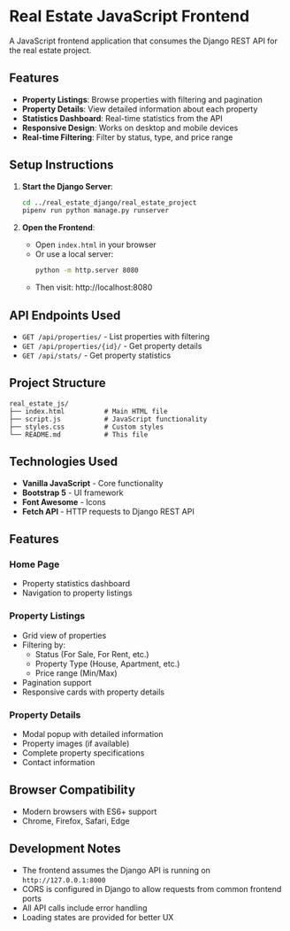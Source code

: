 # Real Estate JavaScript Frontend

A JavaScript frontend application that consumes the Django REST API for the real estate project.

## Features

- **Property Listings**: Browse properties with filtering and pagination
- **Property Details**: View detailed information about each property
- **Statistics Dashboard**: Real-time statistics from the API
- **Responsive Design**: Works on desktop and mobile devices
- **Real-time Filtering**: Filter by status, type, and price range

## Setup Instructions

1. **Start the Django Server**:
   ```bash
   cd ../real_estate_django/real_estate_project
   pipenv run python manage.py runserver
   ```

2. **Open the Frontend**:
   - Open `index.html` in your browser
   - Or use a local server:
     ```bash
     python -m http.server 8080
     ```
   - Then visit: http://localhost:8080

## API Endpoints Used

- `GET /api/properties/` - List properties with filtering
- `GET /api/properties/{id}/` - Get property details
- `GET /api/stats/` - Get property statistics

## Project Structure

```
real_estate_js/
├── index.html          # Main HTML file
├── script.js           # JavaScript functionality
├── styles.css          # Custom styles
└── README.md           # This file
```

## Technologies Used

- **Vanilla JavaScript** - Core functionality
- **Bootstrap 5** - UI framework
- **Font Awesome** - Icons
- **Fetch API** - HTTP requests to Django REST API

## Features

### Home Page
- Property statistics dashboard
- Navigation to property listings

### Property Listings
- Grid view of properties
- Filtering by:
  - Status (For Sale, For Rent, etc.)
  - Property Type (House, Apartment, etc.)
  - Price range (Min/Max)
- Pagination support
- Responsive cards with property details

### Property Details
- Modal popup with detailed information
- Property images (if available)
- Complete property specifications
- Contact information

## Browser Compatibility

- Modern browsers with ES6+ support
- Chrome, Firefox, Safari, Edge

## Development Notes

- The frontend assumes the Django API is running on `http://127.0.0.1:8000`
- CORS is configured in Django to allow requests from common frontend ports
- All API calls include error handling
- Loading states are provided for better UX